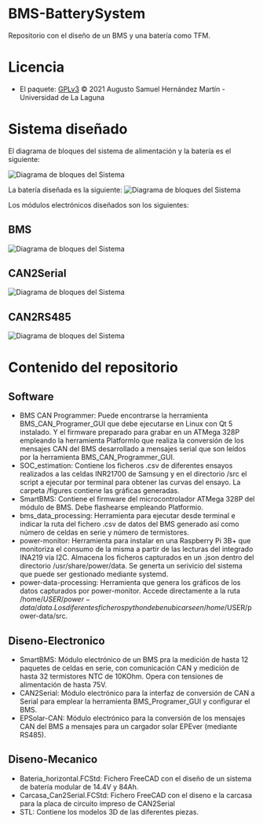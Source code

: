 # BMS-BatterySystem
Repositorio con el diseño de un BMS y una batería como TFM.

# Licencia
- El paquete: [GPLv3](LICENSE) © 2021 Augusto Samuel Hernández Martín - Universidad de La Laguna

# Sistema diseñado

El diagrama de bloques del sistema de alimentación y la batería es el siguiente:


![Diagrama de bloques del Sistema](https://github.com/AugustoS97/BMS-BatterySystem-TFM/blob/main/img/Diagrama_Bloques_alimentacion.png?raw=true)

La batería diseñada es la siguiente:
![Diagrama de bloques del Sistema](https://github.com/AugustoS97/BMS-BatterySystem-TFM/blob/main/img/render_bateria.png?raw=true)

Los módulos electrónicos diseñados son los siguientes:

## BMS
![Diagrama de bloques del Sistema](https://github.com/AugustoS97/BMS-BatterySystem-TFM/blob/main/img/render_pcb_bms.png?raw=true)

## CAN2Serial
![Diagrama de bloques del Sistema](https://github.com/AugustoS97/BMS-BatterySystem-TFM/blob/main/img/render_pcb_can2serial.png?raw=true)

## CAN2RS485
![Diagrama de bloques del Sistema](https://github.com/AugustoS97/BMS-BatterySystem-TFM/blob/main/img/render_pcb_epsolarcan.png?raw=true)

# Contenido del repositorio

## Software
- BMS CAN Programmer: Puede encontrarse la herramienta BMS_CAN_Programer_GUI que debe ejecutarse en Linux con Qt 5 instalado. Y el firmware preparado para grabar en un ATMega 328P empleando la herramienta PlatformIo que realiza la conversión de los mensajes CAN del BMS desarrollado a mensajes serial que son leídos por la herramienta BMS_CAN_Programmer_GUI.
- SOC_estimation: Contiene los ficheros .csv de diferentes ensayos realizados a las celdas INR21700 de Samsung y en el directorio /src el script a ejecutar por terminal para obtener las curvas del ensayo. La carpeta /figures contiene las gráficas generadas.
- SmartBMS: Contiene el firmware del microcontrolador ATMega 328P del módulo de BMS. Debe flashearse empleando Platformio.
- bms_data_processing: Herramienta para ejecutar desde terminal e indicar la ruta del fichero .csv de datos del BMS generado así como número de celdas en serie y número de termistores.
-  power-monitor: Herramienta para instalar en una Raspberry Pi 3B+ que monitoriza el consumo de la misma a partir de las lecturas del integrado INA219 vía I2C. Almacena los ficheros capturados en un .json dentro del directorio /usr/share/power/data. Se generta un serivicio del sistema que puede ser gestionado mediante systemd.
-  power-data-processing: Herramienta que genera los gráficos de los datos capturados por power-monitor. Accede directamente a la ruta /home/$USER/power-data/data. Los diferentes ficheros python deben ubicarse en /home/$USER/power-data/src.

## Diseno-Electronico
- SmartBMS: Módulo electrónico de un BMS pra la medición de hasta 12 paquetes de celdas en serie, con comunicación CAN y medición de hasta 32 termistores NTC de 10KOhm. Opera con tensiones de alimentación de hasta 75V.
- CAN2Serial: Módulo electrónico para la interfaz de conversión de CAN a Serial para emplear la herramienta BMS_Programer_GUI y configurar el BMS.
- EPSolar-CAN: Módulo electrónico para la conversión de los mensajes CAN del BMS a mensajes para un cargador solar EPEver (mediante RS485).

## Diseno-Mecanico
- Bateria_horizontal.FCStd: Fichero FreeCAD con el diseño de un sistema de batería modular de 14.4V y 84Ah.
- Carcasa_Can2Serial.FCStd: Fichero FreeCAD con el diseno e la carcasa para la placa de circuito impreso de CAN2Serial
- STL: Contiene los modelos 3D de las diferentes piezas.

